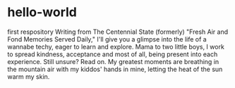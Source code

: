 # hello-world
first respository
Writing from The Centennial State (formerly) "Fresh Air and Fond Memories Served Daily," I'll give you a glimpse into the life of a wannabe techy, eager to learn and explore. Mama to two little boys, I work to spread kindness, acceptance and most of all, being present into each experience. Still unsure? Read on.
My greatest moments are breathing in the mountain air with my kiddos' hands in mine, letting the heat of the sun warm my skin.

